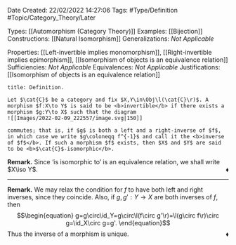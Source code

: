 <div class="topSpace"></div>

Date Created: 22/02/2022 14:27:06
Tags: #Type/Definition #Topic/Category_Theory/Later

Types: [[Automorphism (Category Theory)]]
Examples: [[Bijection]]
Constructions: [[Natural Isomorphism]]
Generalizations: <i>Not Applicable</i>

Properties: [[Left-invertible implies monomorphism]], [[Right-invertible implies epimorphism]], [[Isomorphism of objects is an equivalence relation]]
Sufficiencies: <i>Not Applicable</i>
Equivalences: <i>Not Applicable</i>
Justifications: [[Isomorphism of objects is an equivalence relation]]

``` ad-Definition
title: Definition.

Let $\cat{C}$ be a category and fix $X,Y\in\Obj\l(\cat{C}\r)$. A morphism $f:X\to Y$ is said to be <b>invertible</b> if there exists a morphism $g:Y\to X$ such that the diagram
![[Images/2022-02-09_222557/image.svg|150]]

commutes; that is, if $g$ is both a left and a right-inverse of $f$, in which case we write $g\coloneqq f^{-1}$ and call it the <b>inverse of $f$</b>. If such a morphism $f$ exists, then $X$ and $Y$ are said to be <b>$\cat{C}$-isomorphic</b>.

```

<b>Remark.</b> Since ‘is isomorphic to’ is an equivalence relation, we shall write $X\iso Y$.<span style="float:right;">$\blacklozenge$</span>

---

<b>Remark.</b> We may relax the condition for $f$ to have both left and right inverses, since they coincide. Also, if $g,g':Y\to X$ are both inverses of $f$, then
$$\begin{equation}
    g=g\circ\id_Y=g\circ\l(f\circ g'\r)=\l(g\circ f\r)\circ g=\id_X\circ g=g'.
\end{equation}$$
Thus the inverse of a morphism is unique.<span style="float:right;">$\blacklozenge$</span>
